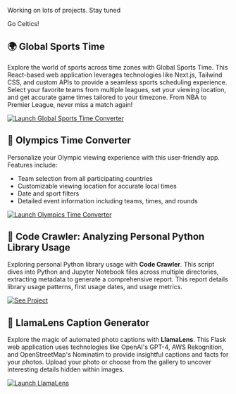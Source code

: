 Working on lots of projects. Stay tuned

Go Celtics!

## 🌍 Global Sports Time
Explore the world of sports across time zones with Global Sports Time. This React-based web application leverages technologies like Next.js, Tailwind CSS, and custom APIs to provide a seamless sports scheduling experience. Select your favorite teams from multiple leagues, set your viewing location, and get accurate game times tailored to your timezone. From NBA to Premier League, never miss a match again!

[![Launch Global Sports Time Converter](https://img.shields.io/badge/Launch-Global-Sports-Time-Converter-blue?style=for-the-badge&logo=appveyor)](https://global-sports-time.vercel.app/)

## 🏅 Olympics Time Converter
Personalize your Olympic viewing experience with this user-friendly app. Features include:
- Team selection from all participating countries
- Customizable viewing location for accurate local times
- Date and sport filters
- Detailed event information including teams, times, and rounds

[![Launch Olympics Time Converter](https://img.shields.io/badge/Launch-Olympics_Time_Converter-blue?style=for-the-badge&logo=appveyor)](https://olympics-time-converter.vercel.app/)

## 🐍 Code Crawler: Analyzing Personal Python Library Usage
Exploring personal Python library usage with **Code Crawler**. This script dives into Python and Jupyter Notebook files across multiple directories, extracting metadata to generate a comprehensive report. This report details library usage patterns, first usage dates, and usage metrics.

[![See Project](https://img.shields.io/badge/See-Project-blue?style=for-the-badge&logo=python)](https://github.com/bme3412/AI_Projects_with_Python/tree/main/code_crawl)

## 📸 LlamaLens Caption Generator
Explore the magic of automated photo captions with **LlamaLens**. This Flask web application uses technologies like OpenAI's GPT-4, AWS Rekognition, and OpenStreetMap's Nominatim to provide insightful captions and facts for your photos. Upload your photo or choose from the gallery to uncover interesting details hidden within images.

[![Launch LlamaLens](https://img.shields.io/badge/Launch-LlamaLens-blue?style=for-the-badge&logo=appveyor)](http://localhost:5000)

